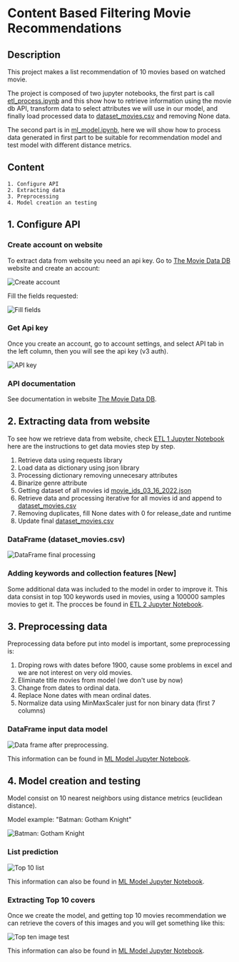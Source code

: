 # Content Based Filtering Movie Recommendations

## **Description**

This project makes a list recommendation of 10 movies based on watched movie.

The project is composed of two jupyter notebooks, the first part is call [etl_process.ipynb](/etl_process.ipynb) and this show how to retrieve information using the movie db API, transform data to select attributes we will use in our model, and finally load processed data to [dataset_movies.csv](/dataset_movies.csv) and removing None data.

The second part is in [ml_model.ipynb](/ml_model.ipynb), here we will show how to process data generated in first part to be suitable for recommendation model and test model with different distance metrics.

## **Content**

```
1. Configure API
2. Extracting data
3. Preprocessing
4. Model creation an testing
```

## **1. Configure API**

### **Create account on website**
To extract data from website you need an api key. Go to [The Movie Data DB](https://www.themoviedb.org/) website and create an account:

![Create account](/images/create_account.png)

Fill the fields requested:

![Fill fields](/images/fill_data.png)

### **Get Api key**
Once you create an account, go to account settings, and select API tab in the left column, then you will see the api key (v3 auth).

![API key](/images/api_key.png)

### **API documentation**
See documentation in website [The Movie Data DB](https://www.themoviedb.org/documentation/api).

## **2. Extracting data from website**

To see how we retrieve data from website, check [ETL 1 Jupyter Notebook](/etl_process.ipynb) here are the instructions to get data movies step by step.

1. Retrieve data using requests library
2. Load data as dictionary using json library
3. Processing dictionary removing unnecesary attributes
4. Binarize genre attribute
5. Getting dataset of all movies id [movie_ids_03_16_2022.json](/movie_ids_03_16_2022.json)
6. Retrieve data and processing iterative for all movies id and append to [dataset_movies.csv](/dataset_movies.csv)
7. Removing duplicates, fill None dates with 0 for release_date and runtime
8. Update final [dataset_movies.csv](/dataset_movies.csv)

### **DataFrame (dataset_movies.csv)**

![DataFrame final processing](/images/dataframe_final.jpg)

### **Adding keywords and collection features [New]**

Some additional data was included to the model in order to improve it. This data consist in top 100 keywords used in movies, using a 100000 samples movies to get it. The procces  be found in [ETL 2 Jupyter Notebook](etl_process_2.ipynb).

## **3. Preprocessing data**

Preprocessing data before put into model is important, some preprocessing is:

1. Droping rows with dates before 1900, cause some problems in excel and we are not interest on very old movies.
2. Eliminate title movies from model (we don't use by now)
3. Change from dates to ordinal data.
4. Replace None dates with mean ordinal dates.
5. Normalize data using MinMaxScaler just for non binary data (first 7 columns)

### **DataFrame input data model**

![Data frame after preprocessing.](/images/processed_data.JPG)

This information can be found in [ML Model Jupyter Notebook](/ml_model.ipynb).


## **4. Model creation and testing**

Model consist on 10 nearest neighbors using distance metrics (euclidean distance).

Model example: "Batman: Gotham Knight"

![Batman: Gotham Knight](/images/example_image.jpg)

### **List prediction**

![Top 10 list](/images/top10list.jpg)

This information can also be found in [ML Model Jupyter Notebook](/ml_model.ipynb).

### **Extracting Top 10 covers**

Once we create the model, and getting top 10 movies recommendation we can retrieve the covers of this images and you will get something like this:

![Top ten image test](/images/top10.png)

This information can also be found in [ML Model Jupyter Notebook](/ml_model.ipynb).